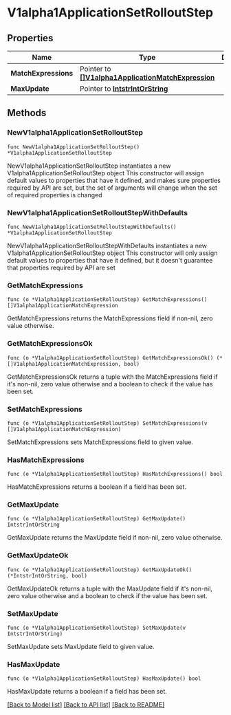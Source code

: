 # V1alpha1ApplicationSetRolloutStep

## Properties

Name | Type | Description | Notes
------------ | ------------- | ------------- | -------------
**MatchExpressions** | Pointer to [**[]V1alpha1ApplicationMatchExpression**](V1alpha1ApplicationMatchExpression.md) |  | [optional] 
**MaxUpdate** | Pointer to [**IntstrIntOrString**](IntstrIntOrString.md) |  | [optional] 

## Methods

### NewV1alpha1ApplicationSetRolloutStep

`func NewV1alpha1ApplicationSetRolloutStep() *V1alpha1ApplicationSetRolloutStep`

NewV1alpha1ApplicationSetRolloutStep instantiates a new V1alpha1ApplicationSetRolloutStep object
This constructor will assign default values to properties that have it defined,
and makes sure properties required by API are set, but the set of arguments
will change when the set of required properties is changed

### NewV1alpha1ApplicationSetRolloutStepWithDefaults

`func NewV1alpha1ApplicationSetRolloutStepWithDefaults() *V1alpha1ApplicationSetRolloutStep`

NewV1alpha1ApplicationSetRolloutStepWithDefaults instantiates a new V1alpha1ApplicationSetRolloutStep object
This constructor will only assign default values to properties that have it defined,
but it doesn't guarantee that properties required by API are set

### GetMatchExpressions

`func (o *V1alpha1ApplicationSetRolloutStep) GetMatchExpressions() []V1alpha1ApplicationMatchExpression`

GetMatchExpressions returns the MatchExpressions field if non-nil, zero value otherwise.

### GetMatchExpressionsOk

`func (o *V1alpha1ApplicationSetRolloutStep) GetMatchExpressionsOk() (*[]V1alpha1ApplicationMatchExpression, bool)`

GetMatchExpressionsOk returns a tuple with the MatchExpressions field if it's non-nil, zero value otherwise
and a boolean to check if the value has been set.

### SetMatchExpressions

`func (o *V1alpha1ApplicationSetRolloutStep) SetMatchExpressions(v []V1alpha1ApplicationMatchExpression)`

SetMatchExpressions sets MatchExpressions field to given value.

### HasMatchExpressions

`func (o *V1alpha1ApplicationSetRolloutStep) HasMatchExpressions() bool`

HasMatchExpressions returns a boolean if a field has been set.

### GetMaxUpdate

`func (o *V1alpha1ApplicationSetRolloutStep) GetMaxUpdate() IntstrIntOrString`

GetMaxUpdate returns the MaxUpdate field if non-nil, zero value otherwise.

### GetMaxUpdateOk

`func (o *V1alpha1ApplicationSetRolloutStep) GetMaxUpdateOk() (*IntstrIntOrString, bool)`

GetMaxUpdateOk returns a tuple with the MaxUpdate field if it's non-nil, zero value otherwise
and a boolean to check if the value has been set.

### SetMaxUpdate

`func (o *V1alpha1ApplicationSetRolloutStep) SetMaxUpdate(v IntstrIntOrString)`

SetMaxUpdate sets MaxUpdate field to given value.

### HasMaxUpdate

`func (o *V1alpha1ApplicationSetRolloutStep) HasMaxUpdate() bool`

HasMaxUpdate returns a boolean if a field has been set.


[[Back to Model list]](../README.md#documentation-for-models) [[Back to API list]](../README.md#documentation-for-api-endpoints) [[Back to README]](../README.md)


